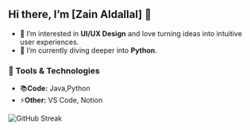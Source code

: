  ## Hi there, I’m [Zain Aldallal]  👋
- 👀 I’m interested in **UI/UX Design** and love turning ideas into intuitive user experiences.
- 🌱 I’m currently diving deeper into **Python**.

### 🔧 Tools & Technologies
- 📚**Code:** Java,Python 
- ⚡**Other:** VS Code, Notion

![GitHub Streak](https://streak-stats.demolab.com/?user=Zain-A77&theme=default)



